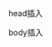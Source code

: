 head插入
<!-- 默认 HEAD 部分 -->
<link rel="stylesheet" type="text/css" href="https://@@cdn_domain/cop/as-lib/0.0.2/hybridcloud.min.css?t=@@timeStamp"></link>
<link rel="stylesheet" type="text/css" href="https://@@cdn_domain/cop/as-lib/0.0.2/teamix-pro.min.css?t=@@timeStamp"></link>
<link rel="stylesheet" type="text/css" href="//@@cdn_domain/bizbase/interceptor/0.0.1/TeamixInterceptor.css?t=@@timeStamp"></link>
<link rel="stylesheet" type="text/css" href="https://@@cdn_domain/cop/uni-common/0.1.0/UniCommon.css?t=@@timeStamp"></link>

<link href="https://@@cdn_domain/mse/harmony-gateway-ui/@@version/static/css/app.css?t=@@timeStamp" rel="preload" as="style" />
<link href="https://@@cdn_domain/mse/harmony-gateway-ui/@@version/static/css/chunk-vendors.css?t=@@timeStamp" rel="preload" as="style" />
<link href="https://@@cdn_domain/mse/harmony-gateway-ui/@@version/static/js/app.js?t=@@timeStamp" rel="preload" as="script" />
<link href="https://@@cdn_domain/mse/harmony-gateway-ui/@@version/static/js/chunk-vendors.js?t=@@timeStamp" rel="preload" as="script" />
<link href="https://@@cdn_domain/mse/harmony-gateway-ui/@@version/static/css/chunk-vendors.css?t=@@timeStamp" rel="stylesheet" />
<link href="https://@@cdn_domain/mse/harmony-gateway-ui/@@version/static/css/app.css?t=@@timeStamp" rel="stylesheet" />

<!--吊顶css-->
<link href="https://@@cdn_domain/teamix-components/teamix-nav-console/0.0.1/dist/consolenavcdnall.css?t=@@timeStamp" rel="stylesheet" />


body插入
<!-- 默认 BODY 部分 -->
<script>
  // 这一部分请更改为业务 JS 需要的 public_path
  window.__asconsole_webpack_public_path__ = "https://@@cdn_domain/mse/harmony-gateway-ui/@@version/";
  
  window.ONECONSOLE_PRODUCT_NAME = "cop";
   window.ALIYUN_CONSOLE_NAV_CONFIG = {
        product: 'ascm',
        identifier: 'cop', // 必填，产品 identifier 标识
        isCellRegion: !Boolean(window.AS_CONSOLE_CONFIG.IS_CENTER_REGION), // portal 是否部署在单元 region，单元为 true，中心为 false
  };
  
</script>
<script type="text/javascript" src="https://@@cdn_domain/cop/as-lib/0.0.2/react-all-with-polyfill.min.js?t=@@timeStamp"></script>
<script type="text/javascript" src="https://@@cdn_domain/cop/as-lib/0.0.2/material.min.js?t=@@timeStamp"></script>
<script type="text/javascript"src="https://@@cdn_domain/bizbase/interceptor/0.0.1/TeamixInterceptor.js?t=@@timeStamp"></script>

<!--吊顶JS-->
<script src="https://@@cdn_domain/teamix-components/teamix-nav-console/0.0.1/dist/consolenavcdnall.js?t=@@timeStamp"></script>
<script src="https://@@cdn_domain/cop/service-loader/0.1.0/modules/TeamixServiceUI.js?t=@@timeStamp"></script>
<script src="https://@@cdn_domain/cop/service-loader/0.1.0/modules/TeamixServiceUtils.js?t=@@timeStamp"></script>
<script src="https://@@cdn_domain/cop/uni-common/0.1.0/UniCommon.js?t=@@timeStamp"></script>

<div id="app"></div>
<script src="https://@@cdn_domain/mse/harmony-gateway-ui/@@version/static/js/chunk-vendors.js?t=@@timeStamp"></script>
<script src="https://@@cdn_domain/mse/harmony-gateway-ui/@@version/static/js/app.js?t=@@timeStamp"></script>
<script src="https://@@cdn_domain/mse/harmony-gateway-ui/@@version/vendor/cross-fetch.js?t=@@timeStamp"></script>
<script>
    console.log('checkSSL')
</script>

